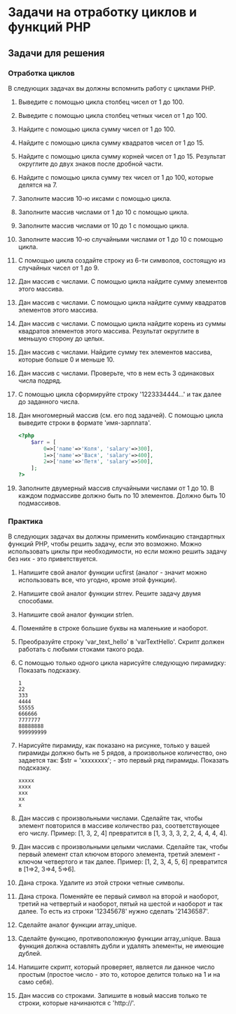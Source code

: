 # Задачи на отработку циклов и функций PHP

## Задачи для решения
### Отработка циклов
В следующих задачах вы должны вспомнить работу с циклами PHP.

1.  Выведите с помощью цикла столбец чисел от 1 до 100. 

1.  Выведите с помощью цикла столбец четных чисел от 1 до 100. 

1.  Найдите с помощью цикла сумму чисел от 1 до 100. 

1.  Найдите с помощью цикла сумму квадратов чисел от 1 до 15. 

1.  Найдите с помощью цикла сумму корней чисел от 1 до 15. Результат округлите до двух знаков после дробной части. 

1.  Найдите с помощью цикла сумму тех чисел от 1 до 100, которые делятся на 7. 

1.  Заполните массив 10-ю иксами с помощью цикла. 

1.  Заполните массив числами от 1 до 10 с помощью цикла. 

1.  Заполните массив числами от 10 до 1 с помощью цикла. 

1.  Заполните массив 10-ю случайными числами от 1 до 10 с помощью цикла. 

1.  С помощью цикла создайте строку из 6-ти символов, состоящую из случайных чисел от 1 до 9. 

1.  Дан массив с числами. С помощью цикла найдите сумму элементов этого массива. 

1.  Дан массив с числами. С помощью цикла найдите сумму квадратов элементов этого массива. 

1.  Дан массив с числами. С помощью цикла найдите корень из суммы квадратов элементов этого массива. Результат округлите в меньшую сторону до целых. 

1.  Дан массив с числами. Найдите сумму тех элементов массива, которые больше 0 и меньше 10. 

1.  Дан массив с числами. Проверьте, что в нем есть 3 одинаковых числа подряд.

1.  С помощью цикла сформируйте строку '1223334444...' и так далее до заданного числа. 

1.  Дан многомерный массив (см. его под задачей). С помощью цикла выведите строки в формате 'имя-зарплата'.
    ```php
    <?php
        $arr = [
            0=>['name'=>'Коля', 'salary'=>300],
            1=>['name'=>'Вася', 'salary'=>400],
            2=>['name'=>'Петя', 'salary'=>500],
        ];
    ?>
    ```



1.  Заполните двумерный массив случайными числами от 1 до 10. В каждом подмассиве должно быть по 10 элементов. Должно быть 10 подмассивов. 

### Практика
В следующих задачах вы должны применить комбинацию стандартных функций PHP, чтобы решить задачу, если это возможно. Можно использовать циклы при необходимости, но если можно решить задачу без них - это приветствуется.

1.  Напишите свой аналог функции ucfirst (аналог - значит можно использовать все, что угодно, кроме этой функции). 

1.  Напишите свой аналог функции strrev. Решите задачу двумя способами.

1.  Напишите свой аналог функции strlen. 

1.  Поменяйте в строке большие буквы на маленькие и наоборот. 

1.  Преобразуйте строку 'var_text_hello' в 'varTextHello'. Скрипт должен работать с любыми стоками такого рода. 

1.  С помощью только одного цикла нарисуйте следующую пирамидку: Показать подсказку.

    ```
    1
    22
    333
    4444
    55555
    666666
    7777777
    88888888
    999999999
    ```

1.  Нарисуйте пирамиду, как показано на рисунке, только у вашей пирамиды должно быть не 5 рядов, а произвольное количество, оно задается так: $str = 'xxxxxxxx'; - это первый ряд пирамиды. Показать подсказку.

    ```
    xxxxx
    xxxx
    xxx
    xx
    x
    ```

1.  Дан массив с произвольными числами. Сделайте так, чтобы элемент повторился в массиве количество раз, соответствующее его числу. Пример: [1, 3, 2, 4] превратится в [1, 3, 3, 3, 2, 2, 4, 4, 4, 4]. 

1.  Дан массив с произвольными целыми числами. Сделайте так, чтобы первый элемент стал ключом второго элемента, третий элемент - ключом четвертого и так далее. Пример: [1, 2, 3, 4, 5, 6] превратится в [1=>2, 3=>4, 5=>6]. 

1.  Дана строка. Удалите из этой строки четные символы. 

1.  Дана строка. Поменяйте ее первый символ на второй и наоборот, третий на четвертый и наоборот, пятый на шестой и наоборот и так далее. То есть из строки '12345678' нужно сделать '21436587'. 

1.  Сделайте аналог функции array_unique. 

1.  Сделайте функцию, противоположную функции array_unique. Ваша функция должна оставлять дубли и удалять элементы, не имеющие дублей. 

1.  Напишите скрипт, который проверяет, является ли данное число простым (простое число - это то, которое делится только на 1 и на само себя). 

1.  Дан массив со строками. Запишите в новый массив только те строки, которые начинаются с 'http://'. 